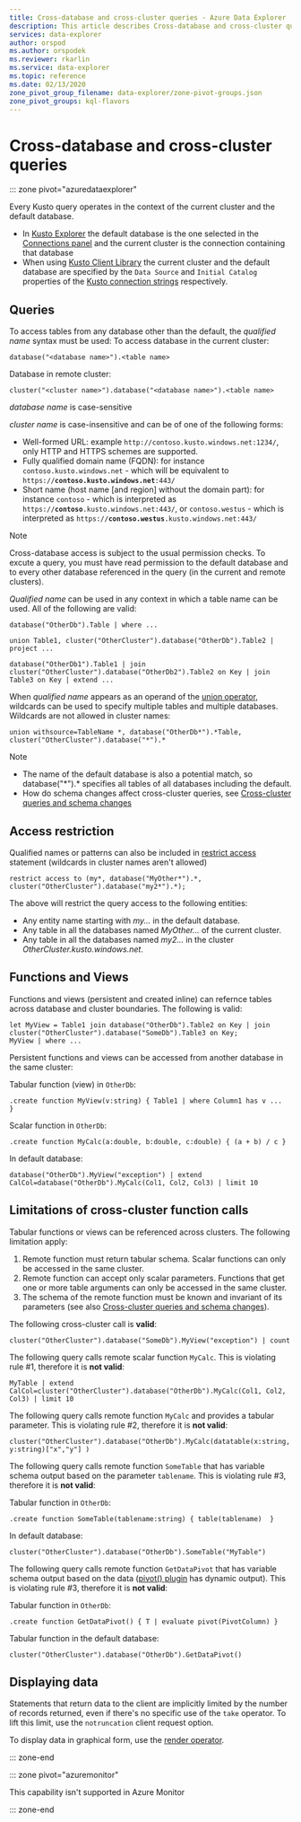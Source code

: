 ```yaml
---
title: Cross-database and cross-cluster queries - Azure Data Explorer | Microsoft Docs
description: This article describes Cross-database and cross-cluster queries in Azure Data Explorer.
services: data-explorer
author: orspod
ms.author: orspodek
ms.reviewer: rkarlin
ms.service: data-explorer
ms.topic: reference
ms.date: 02/13/2020
zone_pivot_group_filename: data-explorer/zone-pivot-groups.json
zone_pivot_groups: kql-flavors
---
```

# Cross-database and cross-cluster queries

::: zone pivot="azuredataexplorer"

Every Kusto query operates in the context of the current cluster and the default database.
* In [Kusto Explorer](../tools/kusto-explorer.md) the default database is the one selected in the [Connections panel](../tools/kusto-explorer.md#connections-panel) and the current cluster is the connection containing that database
* When using [Kusto Client Library](../api/netfx/about-kusto-data.md) the current cluster and the default database are specified by the `Data Source` and `Initial Catalog` properties of 
 the [Kusto connection strings](../api/connection-strings/kusto.md) respectively.

## Queries
To access tables from any database other than the default, the *qualified name* syntax must be used:
To access database in the current cluster:
```kusto
database("<database name>").<table name>
```
Database in remote cluster:
```kusto
cluster("<cluster name>").database("<database name>").<table name>
```

*database name* is case-sensitive

*cluster name* is case-insensitive and can be of one of the following forms:
* Well-formed URL: example `http://contoso.kusto.windows.net:1234/`, only HTTP and HTTPS schemes are supported.
* Fully qualified domain name (FQDN): for instance `contoso.kusto.windows.net` - which will be equivalent to `https://`**`contoso.kusto.windows.net`**`:443/`
* Short name (host name [and region] without the domain part): for instance `contoso` - which is interpreted as `https://`**`contoso`**`.kusto.windows.net:443/`, or `contoso.westus` - which is interpreted as `https://`**`contoso.westus`**`.kusto.windows.net:443/`

> [!NOTE]
> Cross-database access is subject to the usual permission checks.
> To excute a query, you must have read permission to the default database and
> to every other database referenced in the query (in the current and remote clusters).

*Qualified name* can be used in any context in which a table name can be used.
All of the following are valid:

```kusto
database("OtherDb").Table | where ...

union Table1, cluster("OtherCluster").database("OtherDb").Table2 | project ...

database("OtherDb1").Table1 | join cluster("OtherCluster").database("OtherDb2").Table2 on Key | join Table3 on Key | extend ...
```

When *qualified name* appears as an operand of the [union operator](./unionoperator.md), wildcards can be used to specify multiple tables
and multiple databases. Wildcards are not allowed in cluster names:

```kusto
union withsource=TableName *, database("OtherDb*").*Table, cluster("OtherCluster").database("*").*
```

> [!NOTE]
>* The name of the default database is also a potential match, so database("&#42;").* specifies all tables of all databases
> including the default.
>* How do schema changes affect cross-cluster queries, see [Cross-cluster queries and schema changes](../concepts/crossclusterandschemachanges.md)

## Access restriction 
Qualified names or patterns can also be included in [restrict access](./restrictstatement.md) statement (wildcards in cluster names aren't allowed)
```kusto
restrict access to (my*, database("MyOther*").*, cluster("OtherCluster").database("my2*").*);
```

The above will restrict the query access to the following entities:

* Any entity name starting with *my...* in the default database. 
* Any table in all the databases named *MyOther...* of the current cluster.
* Any table in all the databases named *my2...* in the cluster *OtherCluster.kusto.windows.net*.

## Functions and Views

Functions and views (persistent and created inline) can refernce tables across database and cluster boundaries. The following is valid:

```kusto
let MyView = Table1 join database("OtherDb").Table2 on Key | join cluster("OtherCluster").database("SomeDb").Table3 on Key;
MyView | where ...
```

Persistent functions and views can be accessed from another database in the same cluster:

Tabular function (view) in `OtherDb`:

```kusto
.create function MyView(v:string) { Table1 | where Column1 has v ...  }  
```

Scalar function in `OtherDb`:
```kusto
.create function MyCalc(a:double, b:double, c:double) { (a + b) / c }  
```

In default database:

```kusto
database("OtherDb").MyView("exception") | extend CalCol=database("OtherDb").MyCalc(Col1, Col2, Col3) | limit 10
```

## Limitations of cross-cluster function calls

Tabular functions or views can be referenced across clusters. The following limitation apply:

1. Remote function must return tabular schema. Scalar functions can only be accessed in the same cluster.
2. Remote function can accept only scalar parameters. Functions that get one or more table arguments can only be accessed in the same cluster.
3. The schema of the remote function must be known and invariant of its parameters (see also [Cross-cluster queries and schema changes](../concepts/crossclusterandschemachanges.md)).

The following cross-cluster call is **valid**:

```kusto
cluster("OtherCluster").database("SomeDb").MyView("exception") | count
```

The following query calls remote scalar function `MyCalc`.
This is violating rule #1, therefore it is **not valid**:

```kusto
MyTable | extend CalCol=cluster("OtherCluster").database("OtherDb").MyCalc(Col1, Col2, Col3) | limit 10
```

The following query calls remote function `MyCalc` and provides a tabular parameter.
This is violating rule #2, therefore it is **not valid**:

```kusto
cluster("OtherCluster").database("OtherDb").MyCalc(datatable(x:string, y:string)["x","y"] ) 
```

The following query calls remote function `SomeTable` that has variable schema output based on the parameter `tablename`.
This is violating rule #3, therefore it is **not valid**:

Tabular function in `OtherDb`:
```kusto
.create function SomeTable(tablename:string) { table(tablename)  }  
```

In default database:
```kusto
cluster("OtherCluster").database("OtherDb").SomeTable("MyTable")
```

The following query calls remote function `GetDataPivot` that has variable schema output based on the data ([pivot() plugin](pivotplugin.md) has dynamic output).
This is violating rule #3, therefore it is **not valid**:

Tabular function in `OtherDb`:
```kusto
.create function GetDataPivot() { T | evaluate pivot(PivotColumn) }  
```

Tabular function in the default database:
```kusto
cluster("OtherCluster").database("OtherDb").GetDataPivot()
```

## Displaying data

Statements that return data to the client are implicitly limited
by the number of records returned, even if there's no specific use
of the `take` operator. To lift this limit, use the `notruncation`
client request option.

To display data in graphical form, use the [render operator](renderoperator.md).

::: zone-end

::: zone pivot="azuremonitor"

This capability isn't supported in Azure Monitor

::: zone-end
